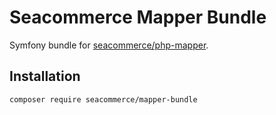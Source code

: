 # Seacommerce Mapper Bundle
Symfony bundle for [seacommerce/php-mapper](Seacommerce/php-mapper).

## Installation

```bash
composer require seacommerce/mapper-bundle
```